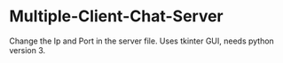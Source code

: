 # Multiple-Client-Chat-Server
Change the Ip and Port in the server file.
Uses tkinter GUI, needs python version 3.
